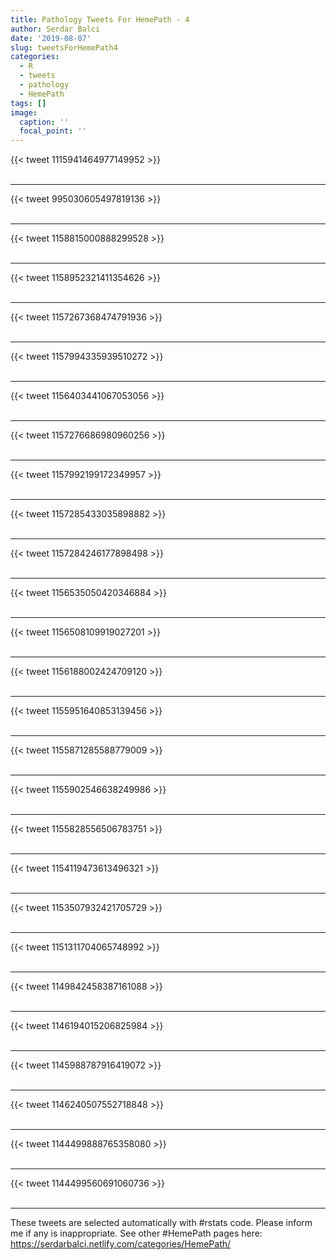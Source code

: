 ```yaml
---
title: Pathology Tweets For HemePath - 4
author: Serdar Balci
date: '2019-08-07'
slug: tweetsForHemePath4
categories:
  - R
  - tweets
  - pathology
  - HemePath
tags: []
image:
  caption: ''
  focal_point: ''
---
```



{{< tweet 1115941464977149952 >}}
<br>
<br>
<hr>
{{< tweet 995030605497819136 >}}
<br>
<br>
<hr>
{{< tweet 1158815000888299528 >}}
<br>
<br>
<hr>
{{< tweet 1158952321411354626 >}}
<br>
<br>
<hr>
{{< tweet 1157267368474791936 >}}
<br>
<br>
<hr>
{{< tweet 1157994335939510272 >}}
<br>
<br>
<hr>
{{< tweet 1156403441067053056 >}}
<br>
<br>
<hr>
{{< tweet 1157276686980960256 >}}
<br>
<br>
<hr>
{{< tweet 1157992199172349957 >}}
<br>
<br>
<hr>
{{< tweet 1157285433035898882 >}}
<br>
<br>
<hr>
{{< tweet 1157284246177898498 >}}
<br>
<br>
<hr>
{{< tweet 1156535050420346884 >}}
<br>
<br>
<hr>
{{< tweet 1156508109919027201 >}}
<br>
<br>
<hr>
{{< tweet 1156188002424709120 >}}
<br>
<br>
<hr>
{{< tweet 1155951640853139456 >}}
<br>
<br>
<hr>
{{< tweet 1155871285588779009 >}}
<br>
<br>
<hr>
{{< tweet 1155902546638249986 >}}
<br>
<br>
<hr>
{{< tweet 1155828556506783751 >}}
<br>
<br>
<hr>
{{< tweet 1154119473613496321 >}}
<br>
<br>
<hr>
{{< tweet 1153507932421705729 >}}
<br>
<br>
<hr>
{{< tweet 1151311704065748992 >}}
<br>
<br>
<hr>
{{< tweet 1149842458387161088 >}}
<br>
<br>
<hr>
{{< tweet 1146194015206825984 >}}
<br>
<br>
<hr>
{{< tweet 1145988787916419072 >}}
<br>
<br>
<hr>
{{< tweet 1146240507552718848 >}}
<br>
<br>
<hr>
{{< tweet 1144499888765358080 >}}
<br>
<br>
<hr>
{{< tweet 1144499560691060736 >}}
<br>
<br>
<hr>


These tweets are selected automatically with #rstats code. Please inform me if any is inappropriate.
See other #HemePath pages here: https://serdarbalci.netlify.com/categories/HemePath/
